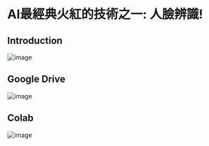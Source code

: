 # AI最經典火紅的技術之一: 人臉辨識!

## Introduction

![image](https://user-images.githubusercontent.com/89304181/139181301-d63f2331-31b4-4735-9fa0-11d51b79d42c.png)

## Google Drive

![image](https://user-images.githubusercontent.com/89304181/139606644-8e558695-ff1a-4f65-8e90-dd996853e36b.png)


## Colab

![image](https://user-images.githubusercontent.com/89304181/139181336-4cfed414-b43a-4897-b256-8962b535b5f7.png)
